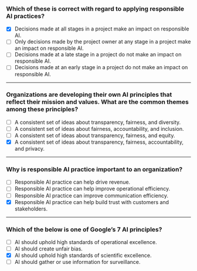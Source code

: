 ### Which of these is correct with regard to applying responsible AI practices?
- [x] Decisions made at all stages in a project make an impact on responsible AI.
- [ ] Only decisions made by the project owner at any stage in a project make an impact on responsible AI.
- [ ] Decisions made at a late stage in a project do not make an impact on responsible AI.
- [ ] Decisions made at an early stage in a project do not make an impact on responsible AI.

---

### Organizations are developing their own AI principles that reflect their mission and values. What are the common themes among these principles?
- [ ] A consistent set of ideas about transparency, fairness, and diversity.
- [ ] A consistent set of ideas about fairness, accountability, and inclusion.
- [ ] A consistent set of ideas about transparency, fairness, and equity.
- [x] A consistent set of ideas about transparency, fairness, accountability, and privacy.

---

### Why is responsible AI practice important to an organization?
- [ ] Responsible AI practice can help drive revenue.
- [ ] Responsible AI practice can help improve operational efficiency.
- [ ] Responsible AI practice can improve communication efficiency.
- [x] Responsible AI practice can help build trust with customers and stakeholders.

---

### Which of the below is one of Google’s 7 AI principles?
- [ ] AI should uphold high standards of operational excellence.
- [ ] AI should create unfair bias.
- [x] AI should uphold high standards of scientific excellence.
- [ ] AI should gather or use information for surveillance.
